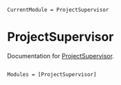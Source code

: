```@meta
CurrentModule = ProjectSupervisor
```

# ProjectSupervisor

Documentation for [ProjectSupervisor](https://github.com/FedeClaudi/ProjectSupervisor.jl).

```@index
```

```@autodocs
Modules = [ProjectSupervisor]
```
